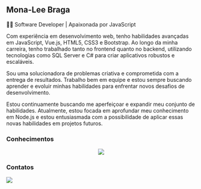 
## Mona-Lee Braga 

👩‍💻 Software Developer | Apaixonada por JavaScript

Com experiência em desenvolvimento web, tenho habilidades avançadas em JavaScript, Vue.js, HTML5, CSS3 e Bootstrap. Ao longo da minha carreira, tenho trabalhado tanto no frontend quanto no backend, utilizando tecnologias como SQL Server e C# para criar aplicativos robustos e escaláveis.

Sou uma solucionadora de problemas criativa e comprometida com a entrega de resultados. Trabalho bem em equipe e estou sempre buscando aprender e evoluir minhas habilidades para enfrentar novos desafios de desenvolvimento.

Estou continuamente buscando me aperfeiçoar e expandir meu conjunto de habilidades. Atualmente, estou focada em aprofundar meu conhecimento em Node.js e estou entusiasmada com a possibilidade de aplicar essas novas habilidades em projetos futuros.

### Conhecimentos

<p align="center">
  <a href="https://skillicons.dev">
    <img src="https://skillicons.dev/icons?i=html,css,bootstrap,js,typescript,vue,jquery,nodejs,nestjs,prisma,mysql,mongodb,postgres,git,postman&theme=light" />
  </a>
</p>


### Contatos

<p align="">
  <a href="https://www.linkedin.com/in/monalee-braga/" target="_blank">
    <img src="https://skillicons.dev/icons?i=linkedin" />
  </a>
</p>
